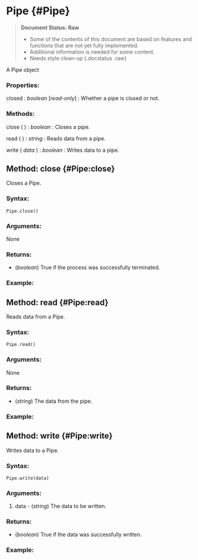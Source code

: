 Pipe {#Pipe}
============

> **Document Status: Raw**  
> - Some of the contents of this document are based on features and functions that are not yet fully implemented.  
> - Additional information is needed for some content.  
> - Needs style clean-up
{.docstatus .raw}

A Pipe object

### Properties:

closed : *boolean* \[*read-only*\]
: Whether a pipe is closed or not.

### Methods:

close ( ) : *boolean*
: Closes a pipe.

read ( ) : *string*
: Reads data from a pipe.

write ( *data* ) : *boolean*
: Writes data to a pipe.



Method: close {#Pipe:close}
---------------------------

Closes a Pipe.

### Syntax:

	Pipe.close()
	
### Arguments:

None

### Returns:

- (*boolean*) True if the process was successfully terminated.

### Example:



Method: read {#Pipe:read}
-------------------------

Reads data from a Pipe.

### Syntax:

	Pipe.read()
	
### Arguments:

None

### Returns:

- (*string*) The data from the pipe.

### Example:



Method: write {#Pipe:write}
---------------------------

Writes data to a Pipe.

### Syntax:

	Pipe.write(data)
	
### Arguments:

1. data - (*string*) The data to be written.

### Returns:

- (*boolean*) True if the data was successfully written.

### Example: